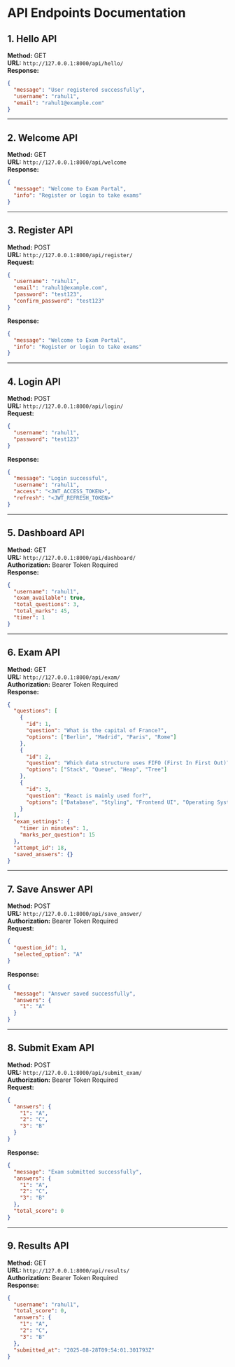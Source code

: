 # API Endpoints Documentation

## 1. Hello API
**Method:** GET  
**URL:** `http://127.0.0.1:8000/api/hello/`  
**Response:**
```json
{
  "message": "User registered successfully",
  "username": "rahul1",
  "email": "rahul1@example.com"
}
```

---

## 2. Welcome API
**Method:** GET  
**URL:** `http://127.0.0.1:8000/api/welcome`  
**Response:**
```json
{
  "message": "Welcome to Exam Portal",
  "info": "Register or login to take exams"
}
```

---

## 3. Register API
**Method:** POST  
**URL:** `http://127.0.0.1:8000/api/register/`  
**Request:**
```json
{
  "username": "rahul1",
  "email": "rahul1@example.com",
  "password": "test123",
  "confirm_password": "test123"
}
```
**Response:**
```json
{
  "message": "Welcome to Exam Portal",
  "info": "Register or login to take exams"
}
```

---

## 4. Login API
**Method:** POST  
**URL:** `http://127.0.0.1:8000/api/login/`  
**Request:**
```json
{
  "username": "rahul1",
  "password": "test123"
}
```
**Response:**
```json
{
  "message": "Login successful",
  "username": "rahul1",
  "access": "<JWT_ACCESS_TOKEN>",
  "refresh": "<JWT_REFRESH_TOKEN>"
}
```

---

## 5. Dashboard API
**Method:** GET  
**URL:** `http://127.0.0.1:8000/api/dashboard/`  
**Authorization:** Bearer Token Required  
**Response:**
```json
{
  "username": "rahul1",
  "exam_available": true,
  "total_questions": 3,
  "total_marks": 45,
  "timer": 1
}
```

---

## 6. Exam API
**Method:** GET  
**URL:** `http://127.0.0.1:8000/api/exam/`  
**Authorization:** Bearer Token Required  
**Response:**
```json
{
  "questions": [
    {
      "id": 1,
      "question": "What is the capital of France?",
      "options": ["Berlin", "Madrid", "Paris", "Rome"]
    },
    {
      "id": 2,
      "question": "Which data structure uses FIFO (First In First Out)?",
      "options": ["Stack", "Queue", "Heap", "Tree"]
    },
    {
      "id": 3,
      "question": "React is mainly used for?",
      "options": ["Database", "Styling", "Frontend UI", "Operating System"]
    }
  ],
  "exam_settings": {
    "timer in minutes": 1,
    "marks_per_question": 15
  },
  "attempt_id": 18,
  "saved_answers": {}
}
```

---

## 7. Save Answer API
**Method:** POST  
**URL:** `http://127.0.0.1:8000/api/save_answer/`  
**Authorization:** Bearer Token Required  
**Request:**
```json
{
  "question_id": 1,
  "selected_option": "A"
}
```
**Response:**
```json
{
  "message": "Answer saved successfully",
  "answers": {
    "1": "A"
  }
}
```

---

## 8. Submit Exam API
**Method:** POST  
**URL:** `http://127.0.0.1:8000/api/submit_exam/`  
**Authorization:** Bearer Token Required  
**Request:**
```json
{
  "answers": {
    "1": "A",
    "2": "C",
    "3": "B"
  }
}
```
**Response:**
```json
{
  "message": "Exam submitted successfully",
  "answers": {
    "1": "A",
    "2": "C",
    "3": "B"
  },
  "total_score": 0
}
```

---

## 9. Results API
**Method:** GET  
**URL:** `http://127.0.0.1:8000/api/results/`  
**Authorization:** Bearer Token Required  
**Response:**
```json
{
  "username": "rahul1",
  "total_score": 0,
  "answers": {
    "1": "A",
    "2": "C",
    "3": "B"
  },
  "submitted_at": "2025-08-28T09:54:01.301793Z"
}
```
